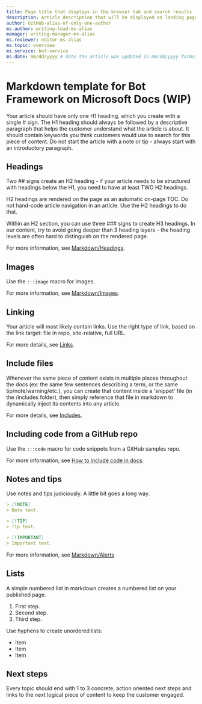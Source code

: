 ```yaml
---
title: Page title that displays in the browser tab and search results
description: Article description that will be displayed on landing pages and in most search results
author: GitHub-alias-of-only-one-author
ms.author: writing-lead-ms-alias
manager: writing-manager-ms-alias
ms.reviewer: editor-ms-alias
ms.topic: overview
ms.service: bot-service
ms.date: mm/dd/yyyy # date the article was updated in mm/dd/yyyy format
---
```


# Markdown template for Bot Framework on Microsoft Docs (WIP)

Your article should have only one H1 heading, which you create with a single # sign. The H1 heading should always be followed by a descriptive paragraph that helps the customer understand what the article is about. It should contain keywords you think customers would use to search for this piece of content. Do not start the article with a note or tip - always start with an introductory paragraph.

## Headings

Two ## signs create an H2 heading - if your article needs to be structured with headings below the H1, you need to have at least TWO H2 headings.

H2 headings are rendered on the page as an automatic on-page TOC. Do not hand-code article navigation in an article. Use the H2 headings to do that.

Within an H2 section, you can use three ### signs to create H3 headings. In our content, try to avoid going deeper than 3 heading layers - the heading levels are often hard to distinguish on the rendered page.

For more information, see [Markdown/Headings](https://review.learn.microsoft.com/help/platform/markdown-reference?branch=main#headings).

## Images

Use the `:::image` macro for images.

For more information, see [Markdown/Images](https://review.learn.microsoft.com/help/platform/markdown-reference?branch=main#images).

## Linking

Your article will most likely contain links. Use the right type of link, based on the link target: file in repo, site-relative, full URL.

For more details, see [Links](https://review.learn.microsoft.com/help/platform/links-how-to?branch=main).

## Include files

Whenever the same piece of content exists in multiple places throughout the docs (ex: the same few sentences describing a term, or the same tip/note/warning/etc.),
you can create that content inside a 'snippet' file (in the /includes folder), then simply reference that file in markdown to dynamically inject its contents into any article.

For more details, see [Includes](https://review.learn.microsoft.com/help/platform/includes-best-practices?branch=main).

## Including code from a GitHub repo

Use the `:::code` macro for code snippets from a GitHub samples repo.

For more information, see [How to include code in docs](https://review.learn.microsoft.com/help/platform/code-in-docs?branch=main).

## Notes and tips

Use notes and tips judiciously. A little bit goes a long way.

```md
> [!NOTE]
> Note text.

> [!TIP]
> Tip text.

> [!IMPORTANT]
> Important text.
```

For more information, see [Markdown/Alerts](https://review.learn.microsoft.com/help/platform/markdown-reference?branch=main#alerts-note-tip-important-caution-warning)

## Lists

A simple numbered list in markdown creates a numbered list on your published page.

1. First step.
1. Second step.
1. Third step.

Use hyphens to create unordered lists:

- Item
- Item
- Item

## Next steps

Every topic should end with 1 to 3 concrete, action oriented next steps and links to the next logical piece of content to keep the customer engaged.
